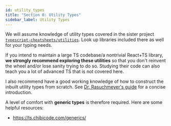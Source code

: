 ```yaml
---
id: utility_types
title: "Section 0: Utility Types"
sidebar_label: Utility Types
---
```


We will assume knowledge of utility types covered in the sister project [`typescript-cheatsheets/utilities`](https://github.com/typescript-cheatsheets/utilities). Look up libraries included there as well for your typing needs.

If you intend to maintain a large TS codebase/a nontrivial React+TS library, **we strongly recommend exploring these utilities** so that you don't reinvent the wheel and/or lose sanity trying to do so. Studying their code can also teach you a lot of advanced TS that is not covered here.

I also recommend have a good working knowledge of how to construct the inbuilt utility types from scratch. See [Dr. Rasuchmeyer's guide](https://2ality.com/2020/06/computing-with-types.html) for a concise introduction.

A level of comfort with **generic types** is therefore required. Here are some helpful resources:

- https://ts.chibicode.com/generics/
